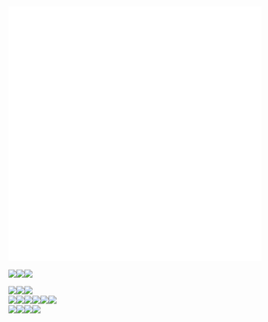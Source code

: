 ![Metrics](/github-metrics.svg)

<a href="https://bonhyeon.9bon.org/"><img src="https://img.shields.io/badge/-Whoami-61DAFB?style=for-the-badge&logo=react&logoColor=000000"/><a href="https://docs.9bon.org"><img src="https://img.shields.io/badge/-Dev_Blog-4285F4?style=for-the-badge&logo=hugo&logoColor=FFFFFF"/><a href="bonhyeon.gu@9bon.org"><img src="https://img.shields.io/badge/-bonhyeon.gu@9bon.org-EA4335?style=for-the-badge&logo=gmail&logoColor=FFFFFF"/>

<img src="https://img.shields.io/badge/-Debian-A81D33?style=flat-square&logo=debian"/><img src="https://img.shields.io/badge/-Ubuntu-E95420?style=flat-square&logo=ubuntu&logoColor=FFFFFF"/><img src="https://img.shields.io/badge/-Kubernetes-326CE5?style=flat-square&logo=Kubernetes&logoColor=FFFFFF"/><br/><img src="https://img.shields.io/badge/-Nginx-009639?style=flat-square&logo=nginx"/><img src="https://img.shields.io/badge/-Apache-D22128?style=flat-square&logo=apache"/><img src="https://img.shields.io/badge/-Flask-000000?style=flat-square&logo=flask&logoColor=FFFFFF"/><img src="https://img.shields.io/badge/-MariaDB-003545?style=flat-square&logo=mariadb&logoColor=FFFFFF"/><img src="https://img.shields.io/badge/-MongoDB-67C36A?style=flat-square&logo=MongoDB&logoColor=FFFFFF)"/><img src="https://img.shields.io/badge/-Neo4j-7CB0EB?style=flat-square&logo=neo4j&logoColor=FFFFFF)"/> 
   <br/><img src="https://img.shields.io/badge/-C%2B%2B-00599C?style=flat-square&logo=c%2B%2B&logoColor=FFFFFF"/><img src="https://img.shields.io/badge/-Python-3776AB?style=flat-square&logo=python&logoColor=FFFFFF"/><img src="https://img.shields.io/badge/-Javascript-F7DF1E?style=flat-square&logo=javascript&logoColor=000000"/><img src="https://img.shields.io/badge/-Kotlin-7F52FF?style=flat-square&logo=kotlin&logoColor=FFFFFF"/>
</div>
